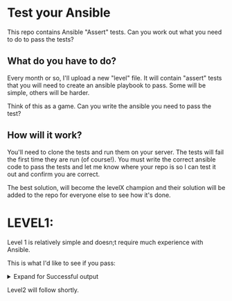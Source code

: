 # Test your Ansible
This repo contains Ansible "Assert" tests. Can you work out what you need to do to pass the tests?

## What do you have to do?
Every month or so, I'll upload a new "level" file. It will contain "assert" tests that you will need to create an ansible playbook to pass. Some will be simple, others will be harder.

Think of this as a game. Can you write the ansible you need to pass the test?

## How will it work?
You'll need to clone the tests and run them on your server. The tests will fail the first time they are run (of course!). You must write the correct ansible code to pass the tests and let me know where your repo is so I can test it out and confirm you are correct.

The best solution, will become the levelX champion and their solution will be added to the repo for everyone else to see how it's done.

LEVEL1:
======
Level 1 is relatively simple and doesn;t require much experience with Ansible.

This is what I'd like to see if you pass:

<details>
 <summary>Expand for Successful output</summary>
  <p>
    
````
[ec2-user@ip-172-31-16-55 test_yourself]$ ansible-playbook level1.yml
[WARNING]: No inventory was parsed, only implicit localhost is available
[WARNING]: provided hosts list is empty, only localhost is available. Note that the implicit localhost does not match
'all'

PLAY [tests] **********************************************************************************************************

TASK [store date output for timezone check] ***************************************************************************
changed: [localhost]

TASK [check tz] *******************************************************************************************************
ok: [localhost] => {
    "changed": false,
    "msg": "All assertions passed"
}

TASK [Check if NGINX is installed] ************************************************************************************
ok: [localhost]

TASK [confirm nginx is installed] *************************************************************************************
ok: [localhost] => {
    "changed": false,
    "msg": "All assertions passed"
}

TASK [Check if port 80 is listening] **********************************************************************************
changed: [localhost]

TASK [confirm port 80 is listening] ***********************************************************************************
ok: [localhost] => {
    "changed": false,
    "msg": "All assertions passed"
}

TASK [collect index.html contents] ************************************************************************************
changed: [localhost]

TASK [confirm string in index.html] ***********************************************************************************
ok: [localhost] => {
    "changed": false,
    "msg": "All assertions passed"
}

PLAY RECAP ************************************************************************************************************
localhost                  : ok=8    changed=3    unreachable=0    failed=0    skipped=0    rescued=0    ignored=0
````
</p></details>

Level2 will follow shortly.
